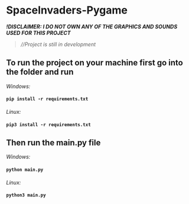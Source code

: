 # SpaceInvaders-Pygame
 
 ***!DISCLAIMER: I DO NOT OWN ANY OF THE GRAPHICS AND SOUNDS USED FOR THIS PROJECT***
 
 >*//Project is still in development*
 
 ## To run the project on your machine first go into the folder and run 
 
 *Windows:* 
 
 #### ```pip install -r requirements.txt```
 
 *Linux:*
 
 #### ```pip3 install -r requirements.txt```
 
 ## Then run the main.py file
 
 *Windows:*
 
 #### ```python main.py```

*Linux:*

#### ```python3 main.py```
